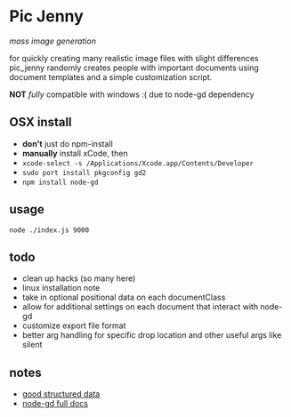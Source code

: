 # Pic Jenny
_mass image generation_

for quickly creating many realistic image files with slight differences
pic_jenny randomly creates people with important documents using document templates and a simple customization script.

**NOT** _fully_ compatible with windows :( due to node-gd dependency

## OSX install
- **don't** just do npm-install
- **manually** install xCode, then
- ```xcode-select -s /Applications/Xcode.app/Contents/Developer```
- ```sudo port install pkgconfig gd2```
- ```npm install node-gd```

## usage
```node ./index.js 9000```

## todo
- clean up hacks (so many here)
- linux installation note
- take in optional positional data on each documentClass
- allow for additional settings on each document that interact with node-gd
- customize export file format
- better arg handling for specific drop location and other useful args like silent

## notes
- [good structured data](http://www.gutenberg.org/files/3201/files/)
- [node-gd full docs](https://github.com/y-a-v-a/node-gd/blob/master/docs/index.md)